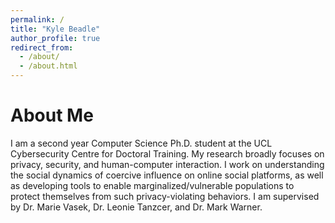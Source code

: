 ```yaml
---
permalink: /
title: "Kyle Beadle"
author_profile: true
redirect_from: 
  - /about/
  - /about.html
---
```


About Me
======

I am a second year Computer Science Ph.D. student at the UCL Cybersecurity Centre for Doctoral Training. My research broadly focuses on privacy, security, and human-computer interaction. I work on understanding the social dynamics of coercive influence on online social platforms, as well as developing tools to enable marginalized/vulnerable populations to protect themselves from such privacy-violating behaviors. I am supervised by Dr. Marie Vasek, Dr. Leonie Tanzcer, and Dr. Mark Warner.
